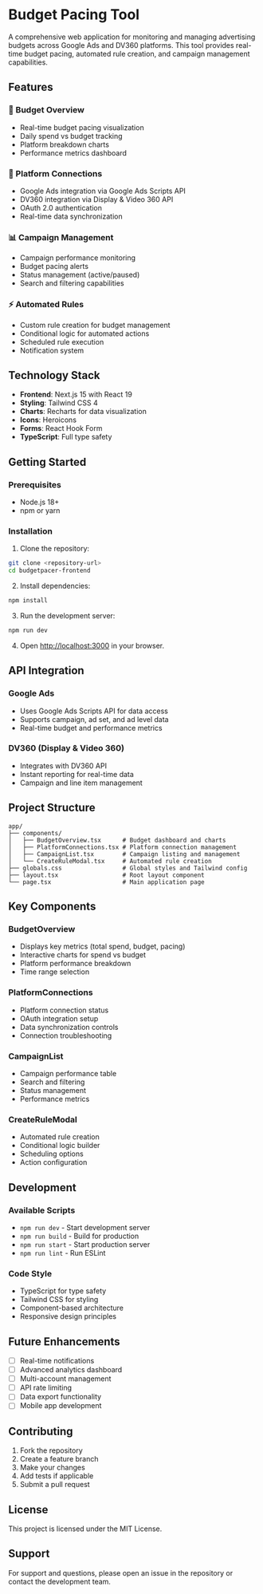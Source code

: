 # Budget Pacing Tool

A comprehensive web application for monitoring and managing advertising budgets across Google Ads and DV360 platforms. This tool provides real-time budget pacing, automated rule creation, and campaign management capabilities.

## Features

### 🎯 Budget Overview
- Real-time budget pacing visualization
- Daily spend vs budget tracking
- Platform breakdown charts
- Performance metrics dashboard

### 🔗 Platform Connections
- Google Ads integration via Google Ads Scripts API
- DV360 integration via Display & Video 360 API
- OAuth 2.0 authentication
- Real-time data synchronization

### 📊 Campaign Management
- Campaign performance monitoring
- Budget pacing alerts
- Status management (active/paused)
- Search and filtering capabilities

### ⚡ Automated Rules
- Custom rule creation for budget management
- Conditional logic for automated actions
- Scheduled rule execution
- Notification system

## Technology Stack

- **Frontend**: Next.js 15 with React 19
- **Styling**: Tailwind CSS 4
- **Charts**: Recharts for data visualization
- **Icons**: Heroicons
- **Forms**: React Hook Form
- **TypeScript**: Full type safety

## Getting Started

### Prerequisites
- Node.js 18+ 
- npm or yarn

### Installation

1. Clone the repository:
```bash
git clone <repository-url>
cd budgetpacer-frontend
```

2. Install dependencies:
```bash
npm install
```

3. Run the development server:
```bash
npm run dev
```

4. Open [http://localhost:3000](http://localhost:3000) in your browser.

## API Integration

### Google Ads
- Uses Google Ads Scripts API for data access
- Supports campaign, ad set, and ad level data
- Real-time budget and performance metrics

### DV360 (Display & Video 360)
- Integrates with DV360 API
- Instant reporting for real-time data
- Campaign and line item management

## Project Structure

```
app/
├── components/
│   ├── BudgetOverview.tsx      # Budget dashboard and charts
│   ├── PlatformConnections.tsx # Platform connection management
│   ├── CampaignList.tsx        # Campaign listing and management
│   └── CreateRuleModal.tsx     # Automated rule creation
├── globals.css                 # Global styles and Tailwind config
├── layout.tsx                  # Root layout component
└── page.tsx                    # Main application page
```

## Key Components

### BudgetOverview
- Displays key metrics (total spend, budget, pacing)
- Interactive charts for spend vs budget
- Platform performance breakdown
- Time range selection

### PlatformConnections
- Platform connection status
- OAuth integration setup
- Data synchronization controls
- Connection troubleshooting

### CampaignList
- Campaign performance table
- Search and filtering
- Status management
- Performance metrics

### CreateRuleModal
- Automated rule creation
- Conditional logic builder
- Scheduling options
- Action configuration

## Development

### Available Scripts

- `npm run dev` - Start development server
- `npm run build` - Build for production
- `npm run start` - Start production server
- `npm run lint` - Run ESLint

### Code Style

- TypeScript for type safety
- Tailwind CSS for styling
- Component-based architecture
- Responsive design principles

## Future Enhancements

- [ ] Real-time notifications
- [ ] Advanced analytics dashboard
- [ ] Multi-account management
- [ ] API rate limiting
- [ ] Data export functionality
- [ ] Mobile app development

## Contributing

1. Fork the repository
2. Create a feature branch
3. Make your changes
4. Add tests if applicable
5. Submit a pull request

## License

This project is licensed under the MIT License.

## Support

For support and questions, please open an issue in the repository or contact the development team.
